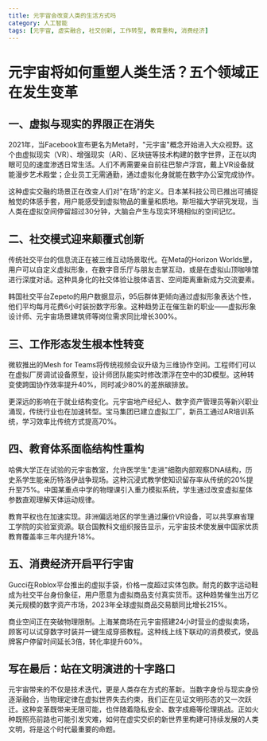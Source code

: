 ```yaml
---
title: 元宇宙会改变人类的生活方式吗
category: 人工智能
tags: [元宇宙, 虚实融合, 社交创新, 工作转型, 教育重构, 消费经济]
---
```

# 元宇宙将如何重塑人类生活？五个领域正在发生变革

## 一、虚拟与现实的界限正在消失

2021年，当Facebook宣布更名为Meta时，"元宇宙"概念开始进入大众视野。这个由虚拟现实（VR）、增强现实（AR）、区块链等技术构建的数字世界，正在以肉眼可见的速度渗透日常生活。人们不再需要亲自前往巴黎卢浮宫，戴上VR设备就能漫步艺术殿堂；企业员工无需通勤，通过虚拟化身就能在数字办公室完成协作。

这种虚实交融的场景正在改变人们对"在场"的定义。日本某科技公司已推出可捕捉触觉的体感手套，用户能感受到虚拟物品的重量和质地。斯坦福大学研究发现，当人类在虚拟空间停留超过30分钟，大脑会产生与现实环境相似的空间记忆。


## 二、社交模式迎来颠覆式创新

传统社交平台的信息流正在被三维互动场景取代。在Meta的Horizon Worlds里，用户可以自定义虚拟形象，在数字音乐厅与朋友击掌互动，或是在虚拟山顶咖啡馆进行深度对话。这种具身化的社交体验让肢体语言、空间距离重新成为交流要素。

韩国社交平台Zepeto的用户数据显示，95后群体更倾向通过虚拟形象表达个性，他们平均每月花费6小时装扮数字形象。这种趋势正在催生新的职业——虚拟形象设计师、元宇宙场景建筑师等岗位需求同比增长300%。


## 三、工作形态发生根本性转变

微软推出的Mesh for Teams将传统视频会议升级为三维协作空间。工程师们可以在虚拟厂房调试设备原型，设计师团队能实时修改漂浮在空中的3D模型。这种转变使跨国协作效率提升40%，同时减少80%的差旅碳排放。

更深远的影响在于就业结构变化。元宇宙地产经纪人、数字资产管理员等新兴职业涌现，传统行业也在加速转型。宝马集团已建立虚拟工厂，新员工通过AR培训系统，学习效率比传统方式提高70%。


## 四、教育体系面临结构性重构

哈佛大学正在试验的元宇宙教室，允许医学生"走进"细胞内部观察DNA结构，历史系学生能亲历特洛伊战争现场。这种沉浸式教学使知识留存率从传统的20%提升至75%。中国某重点中学的物理课引入重力模拟系统，学生通过改变虚拟星体参数直观理解天体运动规律。

教育平权也在加速实现。非洲偏远地区的学生通过廉价VR设备，可以共享麻省理工学院的实验室资源。联合国教科文组织报告显示，元宇宙技术使发展中国家优质教育覆盖率三年内提升18%。


## 五、消费经济开启平行宇宙

Gucci在Roblox平台推出的虚拟手袋，价格一度超过实体包款。耐克的数字运动鞋成为社交平台身份象征，用户愿意为虚拟商品支付真实货币。这种趋势催生出万亿美元规模的数字资产市场，2023年全球虚拟商品交易额同比增长215%。

商业空间正在突破物理限制。上海某商场在元宇宙搭建24小时营业的虚拟卖场，顾客可以试穿数字时装并一键生成穿搭教程。这种线上线下联动的消费模式，使品牌客户停留时间延长3倍，转化率提升60%。


## 写在最后：站在文明演进的十字路口

元宇宙带来的不仅是技术迭代，更是人类存在方式的革新。当数字身份与现实身份逐渐融合，当物理定律在虚拟世界失去约束，我们正在见证文明形态的又一次跃迁。这种变革既带来无限可能，也伴随着隐私安全、数字成瘾等伦理挑战。正如火种既照亮前路也可能引发灾难，如何在虚实交织的新世界里构建可持续发展的人类文明，将是这个时代最重要的命题。